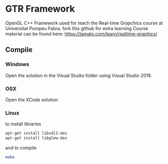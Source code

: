 # GTR Framework
OpenGL C++ Framework used for teach the Real-time Grapchics course at Universitat Pompeu Fabra.
fork this github for extra learning
Course material can be found here: https://tamats.com/learn/realtime-graphics/

## Compile

### Windows
Open the solution in the Visual Studio folder using Visual Studio 2019.

### OSX
Open the XCode solution

### Linux

to install libraries
```sh
apt-get install libsdl2-dev
apt-get install libglew-dev
```

and to compile
```sh
make
```


